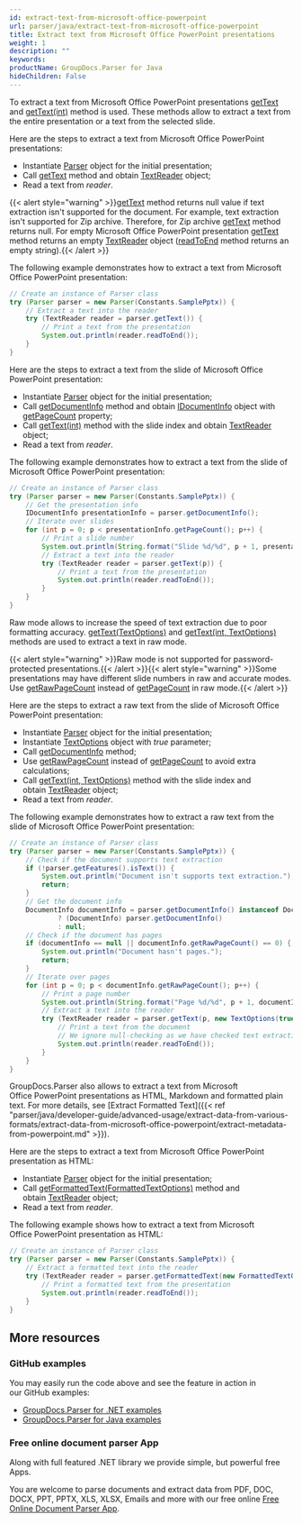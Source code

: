 ```yaml
---
id: extract-text-from-microsoft-office-powerpoint
url: parser/java/extract-text-from-microsoft-office-powerpoint
title: Extract text from Microsoft Office PowerPoint presentations
weight: 1
description: ""
keywords: 
productName: GroupDocs.Parser for Java
hideChildren: False
---
```

To extract a text from Microsoft Office PowerPoint presentations [getText](https://reference.groupdocs.com/java/parser/com.groupdocs.parser/Parser#getText()) and [getText(int)](https://reference.groupdocs.com/java/parser/com.groupdocs.parser/Parser#getText(int)) method is used. These methods allow to extract a text from the entire presentation or a text from the selected slide.

Here are the steps to extract a text from Microsoft Office PowerPoint presentations:

*   Instantiate [Parser](https://reference.groupdocs.com/java/parser/com.groupdocs.parser/Parser) object for the initial presentation;
*   Call [getText](https://reference.groupdocs.com/java/parser/com.groupdocs.parser/Parser#getText()) method and obtain [TextReader](https://reference.groupdocs.com/java/parser/com.groupdocs.parser.data/TextReader) object;
*   Read a text from *reader*.

{{< alert style="warning" >}}[getText](https://reference.groupdocs.com/java/parser/com.groupdocs.parser/Parser#getText()) method returns null value if text extraction isn't supported for the document. For example, text extraction isn't supported for Zip archive. Therefore, for Zip archive [getText](https://reference.groupdocs.com/java/parser/com.groupdocs.parser/Parser#getText()) method returns null. For empty Microsoft Office PowerPoint presentation [getText](https://reference.groupdocs.com/java/parser/com.groupdocs.parser/Parser#getText()) method returns an empty [TextReader](https://reference.groupdocs.com/java/parser/com.groupdocs.parser.data/TextReader) object ([readToEnd](https://reference.groupdocs.com/parser/java/com.groupdocs.parser.data/TextReader#readToEnd()) method returns an empty string).{{< /alert >}}

The following example demonstrates how to extract a text from Microsoft Office PowerPoint presentation:

```java
// Create an instance of Parser class
try (Parser parser = new Parser(Constants.SamplePptx)) {
    // Extract a text into the reader
    try (TextReader reader = parser.getText()) {
        // Print a text from the presentation
        System.out.println(reader.readToEnd());
    }
}
```

Here are the steps to extract a text from the slide of Microsoft Office PowerPoint presentation:

*   Instantiate [Parser](https://reference.groupdocs.com/java/parser/com.groupdocs.parser/Parser) object for the initial presentation;
*   Call [getDocumentInfo](https://reference.groupdocs.com/java/parser/com.groupdocs.parser/Parser#getDocumentInfo()) method and obtain [IDocumentInfo](https://reference.groupdocs.com/java/parser/com.groupdocs.parser.options/IDocumentInfo) object with [getPageCount](https://reference.groupdocs.com/java/parser/com.groupdocs.parser.options/IDocumentInfo#getPageCount()) property;
*   Call [getText(int)](https://reference.groupdocs.com/java/parser/com.groupdocs.parser/Parser#getText(int)) method with the slide index and obtain [TextReader](https://reference.groupdocs.com/java/parser/com.groupdocs.parser.data/TextReader "class in com.groupdocs.parser.data") object;
*   Read a text from *reader*.

The following example demonstrates how to extract a text from the slide of Microsoft Office PowerPoint presentation:

```java
// Create an instance of Parser class
try (Parser parser = new Parser(Constants.SamplePptx)) {
    // Get the presentation info
    IDocumentInfo presentationInfo = parser.getDocumentInfo();
    // Iterate over slides
    for (int p = 0; p < presentationInfo.getPageCount(); p++) {
        // Print a slide number
        System.out.println(String.format("Slide %d/%d", p + 1, presentationInfo.getPageCount()));
        // Extract a text into the reader
        try (TextReader reader = parser.getText(p)) {
            // Print a text from the presentation
            System.out.println(reader.readToEnd());
        }
    }
}
```

Raw mode allows to increase the speed of text extraction due to poor formatting accuracy. [getText(TextOptions)](https://reference.groupdocs.com/java/parser/com.groupdocs.parser/Parser#getText(com.groupdocs.parser.options.TextOptions)) and [getText(int, TextOptions)](https://reference.groupdocs.com/java/parser/com.groupdocs.parser/Parser#getText(int,%20com.groupdocs.parser.options.TextOptions)) methods are used to extract a text in raw mode.

{{< alert style="warning" >}}Raw mode is not supported for password-protected presentations.{{< /alert >}}{{< alert style="warning" >}}Some presentations may have different slide numbers in raw and accurate modes. Use [getRawPageCount](https://reference.groupdocs.com/java/parser/com.groupdocs.parser.options/IDocumentInfo#getRawPageCount()) instead of [getPageCount](https://reference.groupdocs.com/java/parser/com.groupdocs.parser.options/IDocumentInfo#getPageCount()) in raw mode.{{< /alert >}}

Here are the steps to extract a raw text from the slide of Microsoft Office PowerPoint presentation:

*   Instantiate [Parser](https://reference.groupdocs.com/java/parser/com.groupdocs.parser/Parser) object for the initial presentation;
*   Instantiate [TextOptions](https://reference.groupdocs.com/java/parser/com.groupdocs.parser.options/TextOptions) object with *true* parameter;
*   Call [getDocumentInfo](https://reference.groupdocs.com/java/parser/com.groupdocs.parser/Parser#getDocumentInfo()) method;
*   Use [getRawPageCount](https://reference.groupdocs.com/java/parser/com.groupdocs.parser.options/IDocumentInfo#getRawPageCount()) instead of [getPageCount](https://reference.groupdocs.com/java/parser/com.groupdocs.parser.options/IDocumentInfo#getPageCount()) to avoid extra calculations;
*   Call [getText(int, TextOptions)](https://reference.groupdocs.com/java/parser/com.groupdocs.parser/Parser#getText(int,%20com.groupdocs.parser.options.TextOptions)) method with the slide index and obtain [TextReader](https://reference.groupdocs.com/java/parser/com.groupdocs.parser.data/TextReader) object;
*   Read a text from *reader*.

The following example demonstrates how to extract a raw text from the slide of Microsoft Office PowerPoint presentation:

```java
// Create an instance of Parser class
try (Parser parser = new Parser(Constants.SamplePptx)) {
    // Check if the document supports text extraction
    if (!parser.getFeatures().isText()) {
        System.out.println("Document isn't supports text extraction.");
        return;
    }
    // Get the document info
    DocumentInfo documentInfo = parser.getDocumentInfo() instanceof DocumentInfo
            ? (DocumentInfo) parser.getDocumentInfo()
            : null;
    // Check if the document has pages
    if (documentInfo == null || documentInfo.getRawPageCount() == 0) {
        System.out.println("Document hasn't pages.");
        return;
    }
    // Iterate over pages
    for (int p = 0; p < documentInfo.getRawPageCount(); p++) {
        // Print a page number
        System.out.println(String.format("Page %d/%d", p + 1, documentInfo.getPageCount()));
        // Extract a text into the reader
        try (TextReader reader = parser.getText(p, new TextOptions(true))) {
            // Print a text from the document
            // We ignore null-checking as we have checked text extraction feature support earlier
            System.out.println(reader.readToEnd());
        }
    }
}
```

GroupDocs.Parser also allows to extract a text from Microsoft Office PowerPoint presentations as HTML, Markdown and formatted plain text. For more details, see [Extract Formatted Text]({{< ref "parser/java/developer-guide/advanced-usage/extract-data-from-various-formats/extract-data-from-microsoft-office-powerpoint/extract-metadata-from-powerpoint.md" >}}).

Here are the steps to extract a text from Microsoft Office PowerPoint presentation as HTML:

*   Instantiate [Parser](https://reference.groupdocs.com/java/parser/com.groupdocs.parser/Parser) object for the initial presentation;
*   Call [getFormattedText(FormattedTextOptions)](https://reference.groupdocs.com/java/parser/com.groupdocs.parser/Parser#getFormattedText(com.groupdocs.parser.options.FormattedTextOptions)) method and obtain [TextReader](https://reference.groupdocs.com/java/parser/com.groupdocs.parser.data/TextReader) object;
*   Read a text from *reader*.

The following example shows how to extract a text from Microsoft Office PowerPoint presentation as HTML:

```java
// Create an instance of Parser class
try (Parser parser = new Parser(Constants.SamplePptx)) {
    // Extract a formatted text into the reader
    try (TextReader reader = parser.getFormattedText(new FormattedTextOptions(FormattedTextMode.Html))) {
        // Print a formatted text from the presentation
        System.out.println(reader.readToEnd());
    }
}
```

## More resources

### GitHub examples

You may easily run the code above and see the feature in action in our GitHub examples:

*   [GroupDocs.Parser for .NET examples](https://github.com/groupdocs-parser/GroupDocs.Parser-for-.NET)    
*   [GroupDocs.Parser for Java examples](https://github.com/groupdocs-parser/GroupDocs.Parser-for-Java)    

### Free online document parser App

Along with full featured .NET library we provide simple, but powerful free Apps.

You are welcome to parse documents and extract data from PDF, DOC, DOCX, PPT, PPTX, XLS, XLSX, Emails and more with our free online [Free Online Document Parser App](https://products.groupdocs.app/parser).